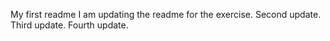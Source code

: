 My first readme
I am updating the readme for the exercise.
Second update.
Third update.
Fourth update.
